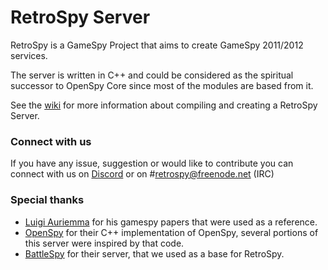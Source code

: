 # RetroSpy Server

RetroSpy is a GameSpy Project that aims to create GameSpy 2011/2012 services.

The server is written in C++ and could be considered as the spiritual successor to OpenSpy Core since most of the modules are based from it.

See the [wiki](https://github.com/GameProgressive/RetroSpyServer/wiki) for more information about compiling and creating a RetroSpy Server.

### Connect with us
If you have any issue, suggestion or would like to contribute you can connect with us on [Discord](https://discord.gg/Tv85Am4) or on #retrospy@freenode.net (IRC)

### Special thanks
* [Luigi Auriemma](http://aluigi.altervista.org/papers.htm) for his gamespy papers that were used as a reference.
* [OpenSpy](https://github.com/Masaq-/Openspy-Core) for their C++ implementation of OpenSpy, several portions of this server were inspired by that code.
* [BattleSpy](https://github.com/BF2Statistics/BattleSpy) for their server, that we used as a base for RetroSpy.
 